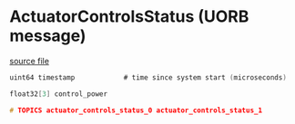 # ActuatorControlsStatus (UORB message)



[source file](https://github.com/PX4/PX4-Autopilot/blob/release/1.15/msg/ActuatorControlsStatus.msg)

```c
uint64 timestamp			# time since system start (microseconds)

float32[3] control_power

# TOPICS actuator_controls_status_0 actuator_controls_status_1

```
